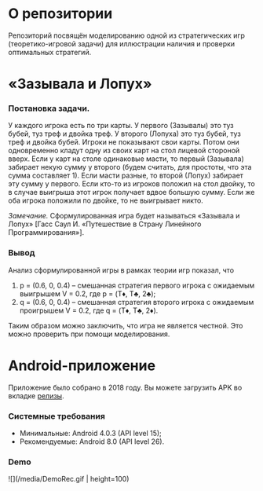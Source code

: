 # О репозитории

Репозиторий посвящён моделированию одной из стратегических игр (теоретико-игровой задачи) для иллюстрации наличия и проверки оптимальных стратегий.

# «Зазывала и Лопух»
### Постановка задачи.
У каждого игрока есть по три карты. У первого (Зазывалы) это туз бубей, туз треф и двойка треф. У второго (Лопуха) это туз бубей, туз треф и двойка бубей. Игроки не показывают свои карты. Потом они одновременно кладут одну из своих карт на стол лицевой стороной вверх. Если у карт на столе одинаковые масти, то первый (Зазывала) забирает некую сумму у второго (будем считать, для простоты, что эта сумма составляет 1). Если масти разные, то второй (Лопух) забирает эту сумму у первого. Если кто-то из игроков положил на стол двойку, то в случае выигрыша этот игрок получает вдвое большую сумму. Если же оба игрока положили по двойке, то не выигрывает никто.

*Замечание.* Cформулированная игра будет называться «Зазывала и Лопух» [Гасс Саул И. «Путешествие в Страну Линейного Программирования»].

### Вывод
Анализ сформулированной игры в рамках теории игр показал, что 
1. p = (0.6, 0, 0.4) – смешанная стратегия первого игрока с ожидаемым выигрышем V = 0.2,
где p = (Т♦, Т♣, 2♣);
2. q = (0.6, 0, 0.4) – смешанная стратегия второго игрока с ожидаемым проигрышем V = 0.2,
где q = (Т♦, Т♣, 2♦).

Таким образом можно заключить, что игра не является честной. Это можно проверить при помощи моделирования.

# Android-приложение
Приложение было собрано в 2018 году. Вы можете загрузить APK во вкладке [релизы](/../../releases/latest).
### Системные требования
* Минимальные: Android 4.0.3 (API level 15);
* Рекомендуемые: Android 8.0 (API level 26).


### Demo
![](/media/DemoRec.gif | height=100)
